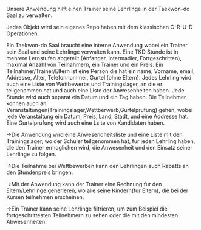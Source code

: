 Unsere Anwendung hilft einen Trainer seine Lehrlinge in der Taekwon-do Saal zu verwalten.  

Jedes Objekt wird sein eigenes Repo haben mit dem klassischen C-R-U-D Operationen.

Ein Taekwon-do Saal braucht eine interne Anwendung wobei ein Trainer sein Saal und seine Lehrlinge verwalten kann. Eine TKD Stunde ist in mehrere Lernstufen abgeteilt 
(Anfanger, Intermadier, Fortgeschritten), maximal Anzahl von Teilnahmern, ein Trainer und ein Preis. Ein Teilnahmer/Trainer/Eltern ist eine Person die hat ein name, Vorname, email,
Addresse, Alter, Telefonnummer, Gurtel (ohne Eltern). Jedes Lehrling wird auch eine Liste von Wettbewerbs und Trainingslager, an die er teilgenommen hat und auch eine Liste der Anwesenheiten haben. Jede Stunde wird auch separat ein Datum und ein Tag haben.
Die Teilnehmer konnen auch an Veranstaltungen(Trainingslager,Wettberwerb,Gurtelprufung) gehen, wobei jede Veranstaltung ein Datum, Preis, Land, Stadt, und eine Addresse hat. Eine Gurtelprufung wird auch eine Lsite von Kandidaten haben.

->Die Anwendung wird eine Anwesendheitsliste und eine Liste mit den Trainingslager, wo der Schuler teilgenommen hat, fur jeden Lehrling haben, die den Trainer ermoglichen wird, die Anwesenheit und den Einsatz seiner Lehrlinge zu folgen.

->Die Teilnahme bei Wettbewerben kann den Lehrlingen auch Rabatts an den Stundenpreis bringen. 

->Mit der Anwendung kann der Trainer eine Rechnung fur den Eltern/Lehrlinge generieren, wo alle seine Kindern(fur Eltern), die bei der Kursen teilnehmen erscheinen.

->Ein Trainer kann seine Lehrlinge filtrieren, um zum Beispiel die fortgeschrittesten Teilnehmern zu sehen oder die mit den mindesten Abwesenheiten.


